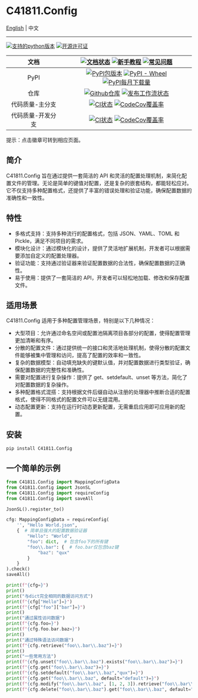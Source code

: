 # C41811.Config

[English](README_EN.md) | 中文

---

[![支持的python版本](https://img.shields.io/pypi/pyversions/c41811.config.svg)](https://pypi.python.org/pypi/C41811.Config/)
[![开源许可证](https://img.shields.io/pypi/l/C41811.Config?color=blue)](https://github.com/C418-11/C41811_Config/blob/main/LICENSE)

|    文档     | [![文档状态](https://readthedocs.org/projects/c41811config/badge/?version=latest)](https://app.readthedocs.org/projects/c41811config/) [![新手教程](https://img.shields.io/badge/%E6%96%B0%E6%89%8B-%E6%95%99%E7%A8%8B-green?logo=googledocs&logoColor=white)](https://c41811config.readthedocs.io/zh-cn/latest/Tutorial/get-start.html) [![常见问题](https://img.shields.io/badge/%E5%B8%B8%E8%A7%81-%E9%97%AE%E9%A2%98-green?logo=googledocs&logoColor=white)](https://c41811config.readthedocs.io/zh-cn/latest/Tutorial/faq.html) |
|:---------:|:------------------------------------------------------------------------------------------------------------------------------------------------------------------------------------------------------------------------------------------------------------------------------------------------------------------------------------------------------------------------------------------------------------------------------------------------------------------------------------------------------------------------:|
|   PyPI    |                                                                                           [![PyPI包版本](https://img.shields.io/pypi/v/C41811.Config)](https://pypi.python.org/pypi/C41811.Config/) [![PyPI - Wheel](https://img.shields.io/pypi/wheel/C41811.Config)](https://pypi.python.org/pypi/C41811.Config/) [![PyPI每月下载量](https://img.shields.io/pypi/dm/c41811.config.svg)](https://pypi.python.org/pypi/C41811.Config/)                                                                                           |
|    仓库     |                                                                                   [![Github仓库](https://img.shields.io/badge/Github-C41811.Config-green?logo=github)](https://github.com/C418-11/C41811_Config/) [![发布工作流状态](https://img.shields.io/github/actions/workflow/status/C418-11/C41811_Config/python-publish.yml?logo=github&label=Pubilsh)](https://github.com/C418-11/C41811_Config/actions/workflows/python-publish.yml)                                                                                    |
| 代码质量-主分支  |                                                                   [![CI状态](https://img.shields.io/github/actions/workflow/status/C418-11/C41811_Config/python-ci.yml?branch=main&logo=github&label=CI)](https://github.com/C418-11/C41811_Config/actions/workflows/python-ci.yml?query=branch%3Amain) [![CodeCov覆盖率](https://codecov.io/gh/C418-11/C41811_Config/branch/main/graph/badge.svg)](https://codecov.io/gh/C418-11/C41811_Config/tree/main)                                                                    |
| 代码质量-开发分支 |                                                             [![CI状态](https://img.shields.io/github/actions/workflow/status/C418-11/C41811_Config/python-ci.yml?branch=develop&logo=github&label=CI)](https://github.com/C418-11/C41811_Config/actions/workflows/python-ci.yml?query=branch%3Adevelop) [![CodeCov覆盖率](https://codecov.io/gh/C418-11/C41811_Config/branch/develop/graph/badge.svg)](https://codecov.io/gh/C418-11/C41811_Config/tree/develop)                                                              |

提示：点击徽章可转到相应页面。

## 简介

C41811.Config 旨在通过提供一套简洁的 API
和灵活的配置处理机制，来简化配置文件的管理。无论是简单的键值对配置，还是复杂的嵌套结构，都能轻松应对。它不仅支持多种配置格式，还提供了丰富的错误处理和验证功能，确保配置数据的准确性和一致性。

## 特性

* 多格式支持：支持多种流行的配置格式，包括 JSON、YAML、TOML 和 Pickle，满足不同项目的需求。
* 模块化设计：通过模块化的设计，提供了灵活地扩展机制，开发者可以根据需要添加自定义的配置处理器。
* 验证功能：支持通过验证器来验证配置数据的合法性，确保配置数据的正确性。
* 易于使用：提供了一套简洁的 API，开发者可以轻松地加载、修改和保存配置文件。

## 适用场景

C41811.Config 适用于多种配置管理场景，特别是以下几种情况：

* 大型项目：允许通过命名空间或配置池隔离项目各部分的配置，使得配置管理更加清晰和有序。
* 分散的配置文件：通过提供统一的接口和灵活地处理机制，使得分散的配置文件能够被集中管理和访问，提高了配置的效率和一致性。
* 复杂的数据模型：自动填充缺失的键默认值，并对配置数据进行类型验证，确保配置数据的完整性和准确性。
* 需要对配置进行复杂操作：提供了 get、setdefault、unset 等方法，简化了对配置数据的复杂操作。
* 多种配置格式混搭：支持根据文件后缀自动从注册的处理器中推断合适的配置格式，使得不同格式的配置文件可以无缝混用。
* 动态配置更新：支持在运行时动态更新配置，无需重启应用即可应用新的配置。

## 安装

```commandline
pip install C41811.Config
```

## 一个简单的示例

```python
from C41811.Config import MappingConfigData
from C41811.Config import JsonSL
from C41811.Config import requireConfig
from C41811.Config import saveAll

JsonSL().register_to()

cfg: MappingConfigData = requireConfig(
    '', "Hello World.json",
    {  # 简单且强大的配置数据验证器
        "Hello": "World",
        "foo": dict,  # 包含foo下的所有键
        "foo\\.bar": {  # foo.bar仅包含baz键
            "baz": "qux"
        }
    }
).check()
saveAll()

print(f"{cfg=}")
print()
print("与dict完全相同的数据访问方式")
print(f"{cfg["Hello"]=}")
print(f"{cfg["foo"]["bar"]=}")
print()
print("通过属性访问数据")
print(f"{cfg.foo=}")
print(f"{cfg.foo.bar.baz=}")
print()
print("通过特殊语法访问数据")
print(f"{cfg.retrieve("foo\\.bar\\.baz")=}")
print()
print("一些常用方法")
print(f"{cfg.unset("foo\\.bar\\.baz").exists("foo\\.bar\\.baz")=}")
print(f"{cfg.get("foo\\.bar\\.baz")=}")
print(f"{cfg.setdefault("foo\\.bar\\.baz","qux")=}")
print(f"{cfg.get("foo\\.bar\\.baz", default="default")=}")
print(f"{cfg.modify("foo\\.bar\\.baz", [1, 2, 3]).retrieve("foo\\.bar\\.baz\\[1\\]")=}")
print(f"{cfg.delete("foo\\.bar\\.baz").get("foo\\.bar\\.baz", default="default")=}")
```
